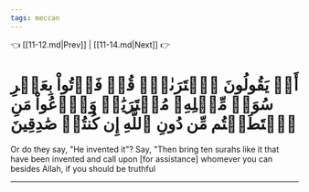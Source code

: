 ```yaml
---
tags: meccan
---
```


👈 [[11-12.md|Prev]] | [[11-14.md|Next]] 👉

# أَمۡ يَقُولُونَ ٱفۡتَرَىٰهُۖ قُلۡ فَأۡتُواْ بِعَشۡرِ سُوَرٖ مِّثۡلِهِۦ مُفۡتَرَيَٰتٖ وَٱدۡعُواْ مَنِ ٱسۡتَطَعۡتُم مِّن دُونِ ٱللَّهِ إِن كُنتُمۡ صَٰدِقِينَ

Or do they say, "He invented it"? Say, "Then bring ten surahs like it that have been invented and call upon [for assistance] whomever you can besides Allah, if you should be truthful

---

